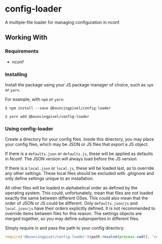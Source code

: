 # config-loader

A multiple-file loader for managing configuration in nconf.

## Working With

### Requirements

- nconf

### Installing

Install the package using your JS package manager of choice, such as `npm` or `yarn`.

For example, with `npm` or `yarn`:
```
$ npm install --save @bouncingpixel/config-loader

$ yarn add @bouncingpixel/config-loader
```

### Using config-loader

Create a directory for your config files.
Inside this directory, you may place your config files, which may be JSON or JS files that export a JS object.

If there is a `defaults.json` or `defaults.js`, these will be applied as defaults in Nconf.
The JSON version will always load before the JS version.

If there is a `local.json` or `local.js`, these will be loaded last, as to override any other settings.
These local files should be excluded with .gitignore and only define settings unique to an installation.

All other files will be loaded in alphabetical order as defined by the operating system.
This could, unfortunately, mean that files are not loaded exactly the same between different OSes.
This could also mean that the order of JSON or JS could be different.
Only `defaults.json/js` and `local.json/js` have their orders explicitly defined.
It is not recommended to override items between files for this reason.
The settings objects are merged together, so you may define subproperties in different files.

Simply require in and pass the path to your config directory:

```js
require('@bouncingpixel/config-loader')(path.resolve(process.cwd(), 'config'));
```
